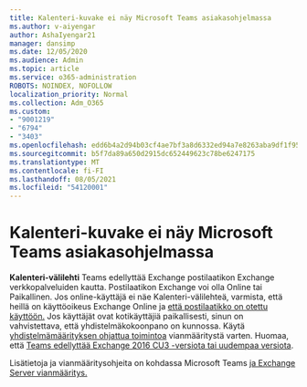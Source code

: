 ```yaml
---
title: Kalenteri-kuvake ei näy Microsoft Teams asiakasohjelmassa
ms.author: v-aiyengar
author: AshaIyengar21
manager: dansimp
ms.date: 12/05/2020
ms.audience: Admin
ms.topic: article
ms.service: o365-administration
ROBOTS: NOINDEX, NOFOLLOW
localization_priority: Normal
ms.collection: Adm_O365
ms.custom:
- "9001219"
- "6794"
- "3403"
ms.openlocfilehash: edd6b4a2d94b03cf4ae7bf3a8d6332ed94a7e8263aba9df1f9588eecbd0ce05a
ms.sourcegitcommit: b5f7da89a650d2915dc652449623c78be6247175
ms.translationtype: MT
ms.contentlocale: fi-FI
ms.lasthandoff: 08/05/2021
ms.locfileid: "54120001"
---
```

# <a name="calendar-icon-isnt-showing-in-microsoft-teams-client"></a>Kalenteri-kuvake ei näy Microsoft Teams asiakasohjelmassa

**Kalenteri-välilehti** Teams edellyttää Exchange postilaatikon Exchange verkkopalveluiden kautta. Postilaatikon Exchange voi olla Online tai Paikallinen. Jos online-käyttäjä ei  näe Kalenteri-välilehteä, varmista, että heillä on käyttöoikeus Exchange Online ja [että postilaatikko on otettu käyttöön.](https://docs.microsoft.com/exchange/recipients-in-exchange-online/create-user-mailboxes) Jos käyttäjät ovat kotikäyttäjiä paikallisesti, sinun on vahvistettava, että yhdistelmäkokoonpano on kunnossa. Käytä [yhdistelmämäärityksen ohjattua toimintoa](https://docs.microsoft.com/exchange/hybrid-deployment/hybrid-agent) vianmääritystä varten. Huomaa, että [Teams edellyttää Exchange 2016 CU3 -versiota tai uudempaa versiota](https://docs.microsoft.com/microsoftteams/exchange-teams-interact).

Lisätietoja ja vianmääritysohjeita on kohdassa Microsoft Teams [ja Exchange Server vianmääritys.](https://docs.microsoft.com/microsoftteams/troubleshoot/known-issues/teams-exchange-interaction-issue)
